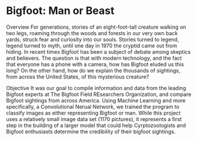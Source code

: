 # Bigfoot: Man or Beast

Overview
For generations, stories of an eight-foot-tall creature walking on two legs, roaming through the woods and forests in our very own back yards, struck fear and curiosity into our souls. Stories turned to legend, legend turned to myth, until one day in 1970 the cryptid came out from hiding. In recent times Bigfoot has been a subject of debate among skeptics and believers. The question is that with modern technology, and the fact that everyone has a phone with a camera, how has Bigfoot eluded us this long? On the other hand, how do we explain the thousands of sightings, from across the United States, of this mysterious creature?

Objective
It was our goal to compile information and data from the leading Bigfoot experts at The Bigfoot Field REsearchers Organization, and compare Bigfoot sightings from across America. Using Machine Learning and more specifically, a Convolutional Nerual Network, we trained the program to classify images as either representing Bigfoot or man. While this project uses a relatively small image data set (1170 pictures), it represents a first step in the building of a larger model that could help Cyrptozoologists and Bigfoot enthusiasts determine the credibility of their bigfoot sightings.

